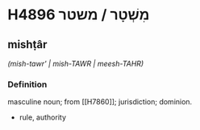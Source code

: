 # H4896 מִשְׁטָר / משטר

## mishṭâr

_(mish-tawr' | mish-TAWR | meesh-TAHR)_

### Definition

masculine noun; from [[H7860]]; jurisdiction; dominion.

- rule, authority
